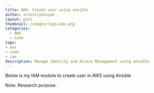 ```yaml
---
title: AWS: Create user using ansible
author: ariestiyansyah
layout: post
thumbnail: /images/logo-edx.png
categories:
  - AWS
  - Code
tags:
- aws
- code
- iam
description: Manage Identity and Access Management using ansible
---
```


Below is my IAM module to create user in AWS using Ansible


<script src="https://gist.github.com/ariestiyansyah/1f0e4c56820528c5cf83.js"></script>

Note: Research purpose.